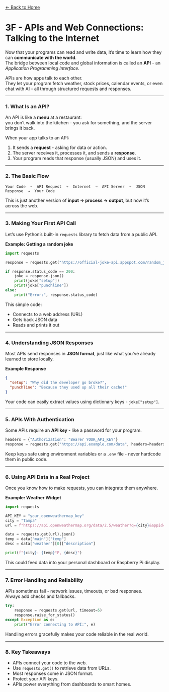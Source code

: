[← Back to Home](../README.md)

# 3F - APIs and Web Connections: Talking to the Internet

Now that your programs can read and write data, it’s time to learn how they can **communicate with the world**.  
The bridge between local code and global information is called an **API** - an *Application Programming Interface.*

APIs are how apps talk to each other.  
They let your program fetch weather, stock prices, calendar events, or even chat with AI - all through structured requests and responses.

---

### 1. What Is an API?

An API is like a **menu** at a restaurant:  
you don’t walk into the kitchen - you ask for something, and the server brings it back.

When your app talks to an API:
1. It sends a **request** - asking for data or action.
2. The server receives it, processes it, and sends a **response**.
3. Your program reads that response (usually JSON) and uses it.

---

### 2. The Basic Flow

```
Your Code  →  API Request  →  Internet  →  API Server  →  JSON Response  →  Your Code
```

This is just another version of **input → process → output**, but now it’s across the web.

---

### 3. Making Your First API Call

Let’s use Python’s built-in `requests` library to fetch data from a public API.

**Example: Getting a random joke**
```python
import requests

response = requests.get("https://official-joke-api.appspot.com/random_joke")

if response.status_code == 200:
    joke = response.json()
    print(joke["setup"])
    print(joke["punchline"])
else:
    print("Error:", response.status_code)
```

This simple code:
- Connects to a web address (URL)
- Gets back JSON data
- Reads and prints it out

---

### 4. Understanding JSON Responses

Most APIs send responses in **JSON format**, just like what you’ve already learned to store locally.

**Example Response**
```json
{
  "setup": "Why did the developer go broke?",
  "punchline": "Because they used up all their cache!"
}
```

Your code can easily extract values using dictionary keys - `joke["setup"]`.

---

### 5. APIs With Authentication

Some APIs require an **API key** - like a password for your program.

```python
headers = {"Authorization": "Bearer YOUR_API_KEY"}
response = requests.get("https://api.example.com/data", headers=headers)
```

Keep keys safe using environment variables or a `.env` file - never hardcode them in public code.

---

### 6. Using API Data in a Real Project

Once you know how to make requests, you can integrate them anywhere.

**Example: Weather Widget**
```python
import requests

API_KEY = "your_openweathermap_key"
city = "Tampa"
url = f"https://api.openweathermap.org/data/2.5/weather?q={city}&appid={API_KEY}&units=imperial"

data = requests.get(url).json()
temp = data["main"]["temp"]
desc = data["weather"][0]["description"]

print(f"{city}: {temp}°F, {desc}")
```

This could feed data into your personal dashboard or Raspberry Pi display.

---

### 7. Error Handling and Reliability

APIs sometimes fail - network issues, timeouts, or bad responses.  
Always add checks and fallbacks.

```python
try:
    response = requests.get(url, timeout=5)
    response.raise_for_status()
except Exception as e:
    print("Error connecting to API:", e)
```

Handling errors gracefully makes your code reliable in the real world.

---

### 8. Key Takeaways
- APIs connect your code to the web.  
- Use `requests.get()` to retrieve data from URLs.  
- Most responses come in JSON format.  
- Protect your API keys.  
- APIs power everything from dashboards to smart homes.


